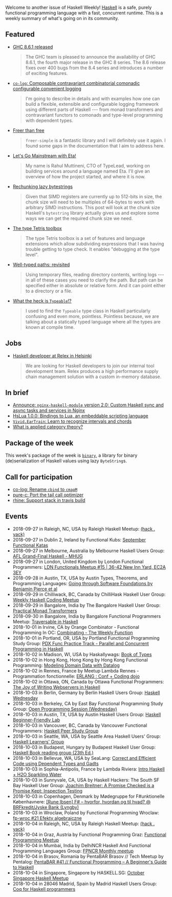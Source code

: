<!-- 2018-09-27 -->

Welcome to another issue of Haskell Weekly!
[Haskell](https://haskell-lang.org) is a safe, purely functional programming language with a fast, concurrent runtime.
This is a weekly summary of what's going on in its community.

## Featured

-   [GHC 8.6.1 released](https://ghc.haskell.org/trac/ghc/blog/ghc-8.6.1-released)

    > The GHC team is pleased to announce the availability of GHC 8.6.1, the fourth major release in the GHC 8 series. The 8.6 release fixes over 400 bugs from the 8.4 series and introduces a number of exciting features.

-   [`co-log`: Composable contravariant combinatorial comonadic configurable convenient logging](https://kowainik.github.io/posts/2018-09-25-co-log)

    > I'm going to describe in details and with examples how one can build a flexible, extensible and configurable logging framework using different parts of Haskell --- from monad transformers and contravariant functors to comonads and type-level programming with dependent types.

-   [Freer than free](https://shmish111.github.io/2018/09/23/freer-than-free/)

    > `freer-simple` is a fantastic library and I will definitely use it again. I found some gaps in the documentation that I aim to address here.

-   [Let's Go Mainstream with Eta!](http://blog.ezyang.com/2018/09/hiw18-lets-go-mainstream-with-eta/)

    > My name is Rahul Muttineni, CTO of TypeLead, working on building services around a language named Eta. I'll give an overview of how the project started, and where it is now.

-   [Rechunking lazy bytestrings](https://haskell-works.github.io/posts/2018-09-21-rechunking-lazy-bytestrings.html)

    > Given that SIMD registers are currently up to 512-bits in size, the chunk size will need to be multiples of 64-bytes to work with arbitrary SIMD instructions. This post will look at the chunk size Haskell's `bytestring` library actually gives us and explore some ways we can get the required chunk size we need.

-   [The type Tetris toolbox](https://jjoekoullas.github.io/posts/2018-09-22-type-tetris-toolbox.html)

    > The type Tetris toolbox is a set of features and language extensions which allow subdividing expressions that I was having trouble getting to type check. It enables "debugging at the type level".

-   [Well-typed paths: revisited](https://iokasimov.github.io/posts/2018/09/well-typed-paths-revisited)

    > Using temporary files, reading directory contents, writing logs --- in all of these cases you need to clarify the path. But path can be specified either in absolute or relative form. And it can point either to a directory or a file.

-   [What the heck is `Typeable`!?](https://sras.me/haskell/what-the-heck-is-typeable.html)

    > I used to find the `Typeable` type class in Haskell particularly confusing and even more, pointless. Pointless because, we are talking about a statically typed language where all the types are known at compile time.

## Jobs

-   [Haskell developer at Relex in Helsinki](https://relex.recruiterbox.com/jobs/fk01gjr/)

    > We are looking for Haskell developers to join our internal tool development team. Relex produces a high performance supply chain management solution with a custom in-memory database.

## In brief

-   [Announce: `nginx-haskell-module` version 2.0: Custom Haskell sync and async tasks and services in Nginx](https://np.reddit.com/r/haskell/comments/9j1rfc/ann_nginxhaskellmodule_version_20_custom_haskell/)
-   [HsLua 1.0.0: Bindings to Lua, an embeddable scripting language](https://np.reddit.com/r/haskell/comments/9ifvhc/ann_hslua_100_bindings_to_lua_an_embeddable/)
-   [`Vivid.EarTrain`: Learn to recognize intervals and chords](https://github.com/JeffreyBenjaminBrown/vivid/blob/33aa7b46c0c9e8afa3f1bea6f040e7c761288c35/Vivid/Jbb/EarTrain.hs)
-   [What is applied category theory?](https://arxiv.org/abs/1809.05923)

## Package of the week

This week's package of the week is [`binary`](https://hackage.haskell.org/package/binary-0.8.6.0),
a library for binary (de)serialization of Haskell values using lazy `ByteString`s.

## Call for participation

-   [co-log: Rename `cbind` to `cmapM`](https://github.com/kowainik/co-log/issues/38)
-   [pure-c: Port the tail call optimizer](https://github.com/pure-c/pure-c/issues/10)
-   [rhine: Support stack in travis build](https://github.com/turion/rhine/issues/110)

## Events

- 2018-09-27 in Raleigh, NC, USA by Raleigh Haskell Meetup: [(hack . yack)](https://www.meetup.com/Raleigh-Haskell-Meetup/events/254861693/)
- 2018-09-27 in Dublin 2, Ireland by Functional Kubs: [September Functional Katas](https://www.meetup.com/FunctionalKubs/events/254817474/)
- 2018-09-27 in Melbourne, Australia by Melbourne Haskell Users Group: [AFL Grand-Final Haskell - MHUG](https://www.meetup.com/Melbourne-Haskell-Users-Group/events/253965269/)
- 2018-09-27 in London, United Kingdom by London Functional Programmers: [LDN Functionals Meetup #15 | 36-42 New Inn Yard, EC2A 3EY](https://www.meetup.com/London-Functionals/events/254679448/)
- 2018-09-28 in Austin, TX, USA by Austin Types, Theorems, and Programming Languages: [Going through Software Foundations by Benjamin Pierce et al](https://www.meetup.com/Austin-Types-Theorems-and-Programming-Languages/events/254478648/)
- 2018-09-29 in Chilliwack, BC, Canada by ChilliHask Haskell User Group: [Weekly Haskell Coding Meetup](https://www.meetup.com/BC-HUG/events/254946812/)
- 2018-09-29 in Bangalore, India by The Bangalore Haskell User Group: [Practical Monad Transformers](https://www.meetup.com/The-Bangalore-Haskell-User-Group/events/254501662/)
- 2018-09-30 in Bangalore, India by Bangalore Functional Programmers Meetup: [Traversable in Haskell](https://www.meetup.com/Bangalore-Functional-Programmers-Meetup/events/253702882/)
- 2018-10-01 in Irvine, CA by Orange Combinator - Functional Programming In OC: [Combinating - The Weekly Function](https://www.meetup.com/orange-combinator/events/254825472/)
- 2018-10-01 in Portland, OR, USA by Portland Functional Programming Study Group: [PDX Func Practice Track - Parallel and Concurrent Programming in Haskell](https://www.meetup.com/Portland-Functional-Programming-Study-Group/events/254833857/)
- 2018-10-02 in Madison, WI, USA by Haskallywags: [Book of Types](https://www.meetup.com/Haskallywags/events/253958616/)
- 2018-10-02 in Hong Kong, Hong Kong by Hong Kong Functional Programming: [Modeling Domain Data with Datalog](https://www.meetup.com/HK-Functional-programming/events/255021259/)
- 2018-10-02 in Rennes, France by Meetup Lambda Rennes - Programmation fonctionnelle: [ERLANG : Conf + Coding dojo](https://www.meetup.com/Meetup-Lambda-Rennes-Programmation-fonctionnelle/events/254876172/)
- 2018-10-02 in Ottawa, ON, Canada by Ottawa Functional Programmers: [The Joy of Writing Webservers in Haskell](https://www.meetup.com/Ottawa-Functional-Programmers/events/254823013/)
- 2018-10-03 in Berlin, Germany by Berlin Haskell Users Group: [Haskell Wednesday](https://www.meetup.com/berlinhug/events/254917812/)
- 2018-10-03 in Berkeley, CA by East Bay Functional Programming Study Group: [Open Programming Session (Wednesday)](https://www.meetup.com/eastbayfunctionalprogramming/events/254338476/)
- 2018-10-03 in Austin, TX, USA by Austin Haskell Users Group: [Haskell Beginner-Friendly Lab](https://www.meetup.com/ATX-Haskell/events/254667514/)
- 2018-10-03 in Vancouver, BC, Canada by Vancouver Functional Programmers: [Haskell Peer Study Group](https://www.meetup.com/Vancouver-Functional-Programmers/events/254423169/)
- 2018-10-03 in Seattle, WA, USA by Seattle Area Haskell Users' Group: [Haskell Learners' Group](https://www.meetup.com/SEAHUG/events/253871747/)
- 2018-10-03 in Budapest, Hungary by Budapest Haskell User Group: [Haskell Book reading group (23th Ed.)](https://www.meetup.com/Bp-HUG/events/254782411/)
- 2018-10-03 in Bellevue, WA, USA by SeaLang: [Correct and Efficient Code using Dependent Types and Gadts](https://www.meetup.com/SeaLang/events/253722133/)
- 2018-10-03 in Sophia-Antipolis, France by Lambda Riviera: [Intro Haskell + H2O Sparkling Water](https://www.meetup.com/lambda-riviera/events/254650478/)
- 2018-10-03 in Sunnyvale, CA, USA by Haskell Hackers: The South SF Bay Haskell User Group: [Joachim Breitner: A Promise Checked is a Promise Kept: Inspection Testing](https://www.meetup.com/haskellhackers/events/254967159/)
- 2018-10-03 in Copenhagen, Denmark by Mødegruppe for F#unktionelle Københavnere: [[Rune Ibsen] F# – hvorfor, hvordan og til hvad? @ BRFkredit/Jyske Bank (Lyngby)](https://www.meetup.com/MoedegruppeFunktionelleKoebenhavnere/events/252227763/)
- 2018-10-03 in Wroclaw, Poland by Functional Programming Wroclaw: [fp-wroc #21 Efekty algebraiczne](https://www.meetup.com/Functional-Programming-Wroclaw/events/253974401/)
- 2018-10-04 in Raleigh, NC, USA by Raleigh Haskell Meetup: [(hack . yack)](https://www.meetup.com/Raleigh-Haskell-Meetup/events/254861695/)
- 2018-10-04 in Graz, Austria by Functional Programming Graz: [Functional Programming Meetup](https://www.meetup.com/Functional-Programming-Graz/events/253642458/)
- 2018-10-04 in Mumbai, India by DelhiNCR Haskell And Functional Programming Languages Group: [FPNCR Monthly meetup](https://www.meetup.com/DelhiNCR-Haskell-And-Functional-Programming-Languages-Group/events/254707913/)
- 2018-10-04 in Brasov, Romania by PentaBAR Brasov // Tech Meetup by Pentalog: [PentaBAR #41 // Functional Programming – A Beginner's Guide to Haskell](https://www.meetup.com/PentaBAR-Tech-Meetup-by-Pentalog/events/254959285/)
- 2018-10-04 in Singapore, Singapore by HASKELL.SG: [October Singapore Haskell Meetup](https://www.meetup.com/HASKELL-SG/events/254398860/)
- 2018-10-04 in 28046 Madrid, Spain by Madrid Haskell Users Group: [Coq for Haskell programmers](https://www.meetup.com/Haskell-MAD/events/254067999/)

